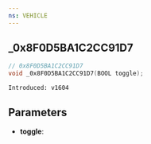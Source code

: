 ```yaml
---
ns: VEHICLE
---
```

## _0x8F0D5BA1C2CC91D7

```c
// 0x8F0D5BA1C2CC91D7
void _0x8F0D5BA1C2CC91D7(BOOL toggle);
```

```
Introduced: v1604
```

## Parameters
* **toggle**:

